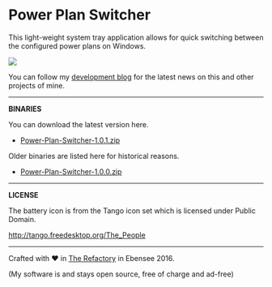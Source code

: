 # Power Plan Switcher

This light-weight system tray application allows for quick switching between the configured power plans on Windows.

![](http://therefactory.bplaced.net/data/powerplanswitcher2.gif)

You can follow my <a href="http://goo.gl/KvKHze">development blog</a> for the latest news on this and other projects of mine.

***

**BINARIES**

You can download the latest version here.

* [Power-Plan-Switcher-1.0.1.zip](https://github.com/frittatenbank/powerplanswitcher/blob/master/PowerPlanSwitcher/Publish/Power-Plan-Switcher-1.0.1.zip?raw=true)

Older binaries are listed here for historical reasons.

* [Power-Plan-Switcher-1.0.0.zip](https://github.com/frittatenbank/powerplanswitcher/blob/master/PowerPlanSwitcher/Publish/Power-Plan-Switcher-1.0.0.zip?raw=true)

***

**LICENSE**

The battery icon is from the Tango icon set which is licensed under Public Domain.

http://tango.freedesktop.org/The_People

***

Crafted with &hearts; in <a href="http://goo.gl/KvKHze">The Refactory</a> in Ebensee 2016.

(My software is and stays open source, free of charge and ad-free)
